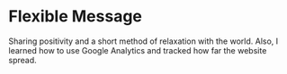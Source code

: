 # Flexible Message
Sharing positivity and a short method of relaxation with the world. Also, I learned how to use Google Analytics and tracked how far the website spread.